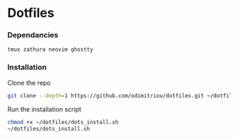 # Dotfiles
### Dependancies
```
tmux zathura neovim ghostty
```
### Installation
Clone the repo
```bash
git clone --depth=1 https://github.com/odimitriou/dotfiles.git ~/dotfiles
```
Run the installation script
```bash
chmod +x ~/dotfiles/dots_install.sh
~/dotfiles/dots_install.sh
```
